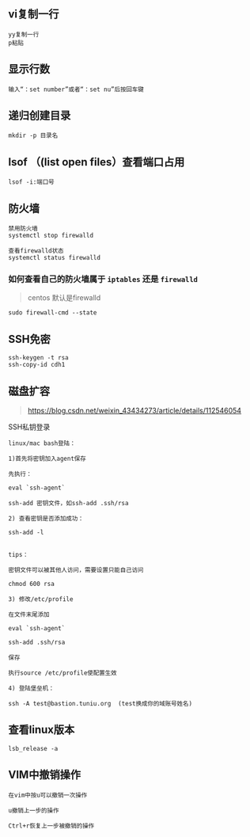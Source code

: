 ## vi复制一行

```
yy复制一行
p粘贴
```

## 显示行数

```
输入“：set number”或者“：set nu”后按回车键
```

## 递归创建目录

```
mkdir -p 目录名
```

## lsof （(list open files）查看端口占用

```
lsof -i:端口号
```

## 防火墙

```
禁⽤防⽕墙 
systemctl stop firewalld

查看firewalld状态
systemctl status firewalld 

```

### **如何查看自己的防火墙属于** `iptables` **还是** `firewalld`

> centos 默认是firewalld

```
sudo firewall-cmd --state 
```



## SSH免密

```
ssh-keygen -t rsa
ssh-copy-id cdh1
```



## 磁盘扩容

> https://blog.csdn.net/weixin_43434273/article/details/112546054



SSH私钥登录

```
linux/mac bash登陆：

1)首先将密钥加入agent保存

先执行：

eval `ssh-agent`

ssh-add 密钥文件，如ssh-add .ssh/rsa

2) 查看密钥是否添加成功：

ssh-add -l


tips：

密钥文件可以被其他人访问，需要设置只能自己访问

chmod 600 rsa

3) 修改/etc/profile

在文件末尾添加

eval `ssh-agent`

ssh-add .ssh/rsa

保存

执行source /etc/profile使配置生效

4) 登陆堡垒机：

ssh -A test@bastion.tuniu.org  (test换成你的域账号姓名)
```



## 查看linux版本

```
lsb_release -a
```

## VIM中撤销操作

```
在vim中按u可以撤销一次操作

u撤销上一步的操作

Ctrl+r恢复上一步被撤销的操作
```

